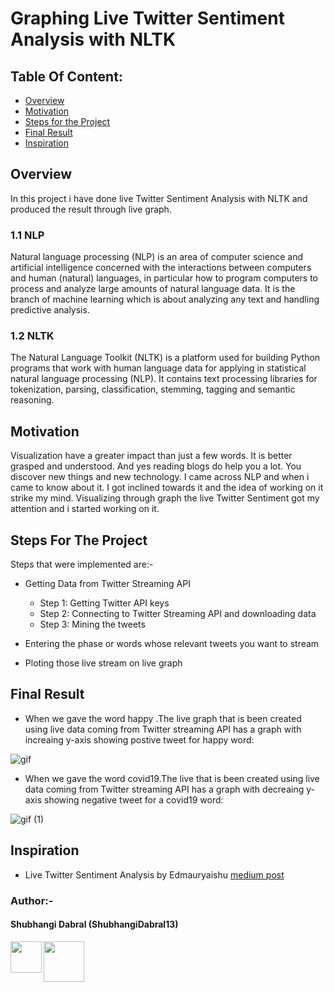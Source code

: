 
# Graphing Live Twitter Sentiment Analysis with NLTK

## Table Of Content:
* [Overview](https://github.com/ShubhangiDabral13/NLP-through-NLTK#Overview)
* [Motivation](https://github.com/ShubhangiDabral13/NLP-through-NLTK#Motivation)
* [Steps for the Project](https://github.com/ShubhangiDabral13/NLP-through-NLTK#Steps-For-The-Project)
* [Final Result](https://github.com/ShubhangiDabral13/NLP-through-NLTK#Final-Result)
* [Inspiration](https://github.com/ShubhangiDabral13/NLP-through-NLTK#Inspiration)

## Overview
In this project i have done live Twitter Sentiment Analysis with NLTK and produced the result through live graph.

### 1.1 NLP

Natural language processing (NLP) is an area of computer science and artificial intelligence concerned with the interactions between computers and human (natural) languages, in particular how to program computers to process and analyze large amounts of natural language data. It is the branch of machine learning which is about analyzing any text and handling predictive analysis.

### 1.2 NLTK

The Natural Language Toolkit (NLTK) is a platform used for building Python programs that work with human language data for applying in statistical natural language processing (NLP). It contains text processing libraries for tokenization, parsing, classification, stemming, tagging and semantic reasoning.

## Motivation 
Visualization have a greater impact than just a few words. It is better grasped and understood.
And yes reading blogs do help you a lot. You discover new things and new technology. I came across NLP and when i came to know about it. I got inclined towards it and the idea of working on it strike my mind. Visualizing through graph the live Twitter Sentiment got my attention and i started working on it.

## Steps For The Project

Steps that were implemented are:-

*  Getting Data from Twitter Streaming API
   * Step 1: Getting Twitter API keys
   * Step 2: Connecting to Twitter Streaming API and downloading data
   * Step 3: Mining the tweets
   
* Entering the phase or words whose relevant tweets you want to stream

* Ploting those live stream on live graph

## Final Result

* When we gave the word happy .The live graph that is been created using live data coming from Twitter streaming API has a graph with increaing y-axis showing postive tweet for happy word:

![gif](https://user-images.githubusercontent.com/44902363/83642870-fde86a00-a5cc-11ea-83d0-a791ea505d35.gif)

* When we gave the word covid19.The live that is been created using live data coming from Twitter streaming API has a graph with decreaing y-axis showing negative tweet for a covid19 word:

![gif (1)](https://user-images.githubusercontent.com/44902363/83645103-b1eaf480-a5cf-11ea-8520-56f834dd0a19.gif)


## Inspiration
* Live Twitter Sentiment Analysis by Edmauryaishu [medium post](https://medium.com/@edmauryaishu/live-twitter-sentiment-analysis-5fbdfad55fdd)

### Author:-

#### Shubhangi Dabral (ShubhangiDabral13)
<a href="https://twitter.com/Shubhi_Dabral"><img 
src="https://news.wjct.org/sites/wjct/files/styles/medium/public/201407/v65oai7fxn47qv9nectx.png" align="left" height="50" width="50" ></a>
<a href="https://www.linkedin.com/in/shubhangi-dabral-b79705145/"><img src="https://cdn2.iconfinder.com/data/icons/simple-social-media-shadow/512/14-512.png" align="left" height="65" width="65" ></a>


